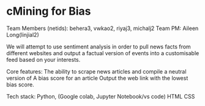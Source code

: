 # cMining for Bias

Team Members (netids): behera3,  vwkao2, riyaj3, michalj2
Team PM: Aileen Long(linjial2)

We will attempt to use sentiment analysis in order to pull news facts from different websites and output a factual version of events into a customisable feed based on your interests.

Core features:
  The ability to scrape news articles and compile a neutral version of 
  A bias score for an article 
  Output the web link with the lowest bias score.
  
Tech stack:
  Python, (Google colab, Jupyter Notebook/vs code)
  HTML
  CSS
